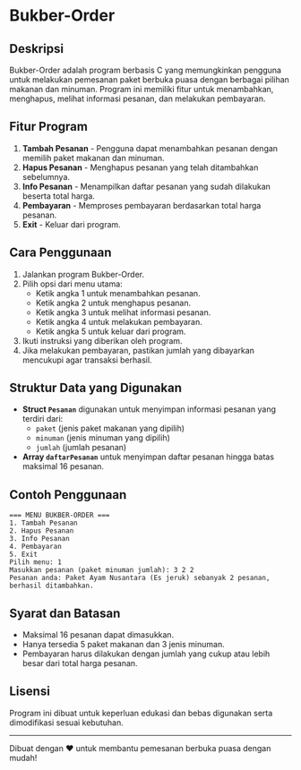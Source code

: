 # Bukber-Order

## Deskripsi
Bukber-Order adalah program berbasis C yang memungkinkan pengguna untuk melakukan pemesanan paket berbuka puasa dengan berbagai pilihan makanan dan minuman. Program ini memiliki fitur untuk menambahkan, menghapus, melihat informasi pesanan, dan melakukan pembayaran.

## Fitur Program
1. **Tambah Pesanan** - Pengguna dapat menambahkan pesanan dengan memilih paket makanan dan minuman.
2. **Hapus Pesanan** - Menghapus pesanan yang telah ditambahkan sebelumnya.
3. **Info Pesanan** - Menampilkan daftar pesanan yang sudah dilakukan beserta total harga.
4. **Pembayaran** - Memproses pembayaran berdasarkan total harga pesanan.
5. **Exit** - Keluar dari program.

## Cara Penggunaan
1. Jalankan program Bukber-Order.
2. Pilih opsi dari menu utama:
   - Ketik angka 1 untuk menambahkan pesanan.
   - Ketik angka 2 untuk menghapus pesanan.
   - Ketik angka 3 untuk melihat informasi pesanan.
   - Ketik angka 4 untuk melakukan pembayaran.
   - Ketik angka 5 untuk keluar dari program.
3. Ikuti instruksi yang diberikan oleh program.
4. Jika melakukan pembayaran, pastikan jumlah yang dibayarkan mencukupi agar transaksi berhasil.

## Struktur Data yang Digunakan
- **Struct `Pesanan`** digunakan untuk menyimpan informasi pesanan yang terdiri dari:
  - `paket` (jenis paket makanan yang dipilih)
  - `minuman` (jenis minuman yang dipilih)
  - `jumlah` (jumlah pesanan)
- **Array `daftarPesanan`** untuk menyimpan daftar pesanan hingga batas maksimal 16 pesanan.

## Contoh Penggunaan
```
=== MENU BUKBER-ORDER ===
1. Tambah Pesanan
2. Hapus Pesanan
3. Info Pesanan
4. Pembayaran
5. Exit
Pilih menu: 1
Masukkan pesanan (paket minuman jumlah): 3 2 2
Pesanan anda: Paket Ayam Nusantara (Es jeruk) sebanyak 2 pesanan, berhasil ditambahkan.
```

## Syarat dan Batasan
- Maksimal 16 pesanan dapat dimasukkan.
- Hanya tersedia 5 paket makanan dan 3 jenis minuman.
- Pembayaran harus dilakukan dengan jumlah yang cukup atau lebih besar dari total harga pesanan.

## Lisensi
Program ini dibuat untuk keperluan edukasi dan bebas digunakan serta dimodifikasi sesuai kebutuhan.

---
Dibuat dengan ❤️ untuk membantu pemesanan berbuka puasa dengan mudah!

